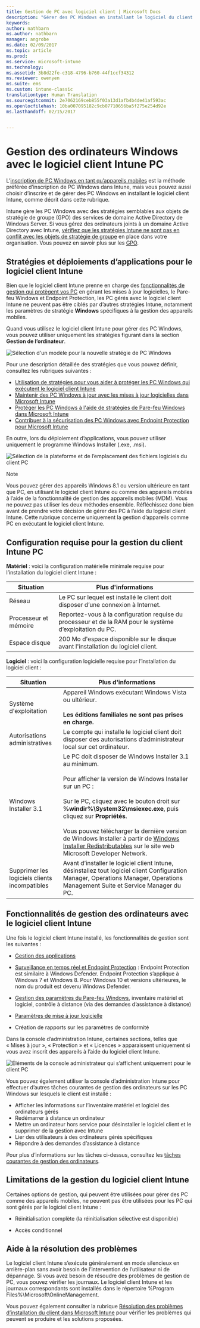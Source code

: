 ```yaml
---
title: Gestion de PC avec logiciel client | Microsoft Docs
description: "Gérer des PC Windows en installant le logiciel du client Intune."
keywords: 
author: nathbarn
ms.author: nathbarn
manager: angrobe
ms.date: 02/09/2017
ms.topic: article
ms.prod: 
ms.service: microsoft-intune
ms.technology: 
ms.assetid: 3b8d22fe-c318-4796-b760-44f1ccf34312
ms.reviewer: owenyen
ms.suite: ems
ms.custom: intune-classic
translationtype: Human Translation
ms.sourcegitcommit: 2e7062169ceb855f03a13d1afb4b4de41af593ac
ms.openlocfilehash: 10ba007095182c9cb07710656ba5f275e254d92e
ms.lasthandoff: 02/15/2017


---
```


# <a name="manage-windows-pcs-with-intune-pc-client-software"></a>Gestion des ordinateurs Windows avec le logiciel client Intune PC
L’[inscription de PC Windows en tant qu’appareils mobiles](set-up-windows-device-management-with-microsoft-intune.md) est la méthode préférée d’inscription de PC Windows dans Intune, mais vous pouvez aussi choisir d’inscrire et de gérer des PC Windows en installant le logiciel client Intune, comme décrit dans cette rubrique.

Intune gère les PC Windows avec des stratégies semblables aux objets de stratégie de groupe (GPO) des services de domaine Active Directory de Windows Server. Si vous gérez des ordinateurs joints à un domaine Active Directory avec Intune, [vérifiez que les stratégies Intune ne sont pas en conflit avec les objets de stratégie de groupe](resolve-gpo-and-microsoft-intune-policy-conflicts.md) en place dans votre organisation. Vous pouvez en savoir plus sur les [GPO](https://technet.microsoft.com/library/hh147307.aspx).

## <a name="policies-and-app-deployments-for-the-intune-software-client"></a>Stratégies et déploiements d’applications pour le logiciel client Intune

Bien que le logiciel client Intune prenne en charge des [fonctionnalités de gestion qui protègent vos PC](policies-to-protect-windows-pcs-in-microsoft-intune.md) en gérant les mises à jour logicielles, le Pare-feu Windows et Endpoint Protection, les PC gérés avec le logiciel client Intune ne peuvent pas être ciblés par d’autres stratégies Intune, notamment les paramètres de stratégie **Windows** spécifiques à la gestion des appareils mobiles. 

Quand vous utilisez le logiciel client Intune pour gérer des PC Windows, vous pouvez utiliser uniquement les stratégies figurant dans la section **Gestion de l’ordinateur**.

  ![Sélection d'un modèle pour la nouvelle stratégie de PC Windows](../media/select-template-for-pc-policy.png)

Pour une description détaillée des stratégies que vous pouvez définir, consultez les rubriques suivantes :

- [Utilisation de stratégies pour vous aider à protéger les PC Windows qui exécutent le logiciel client Intune](https://docs.microsoft.com/intune/deploy-use/policies-to-protect-windows-pcs-in-microsoft-intune)
- [Maintenir des PC Windows à jour avec les mises à jour logicielles dans Microsoft Intune](https://docs.microsoft.com/intune/deploy-use/keep-windows-pcs-up-to-date-with-software-updates-in-microsoft-intune)
- [Protéger les PC Windows à l'aide de stratégies de Pare-feu Windows dans Microsoft Intune](https://docs.microsoft.com/intune/deploy-use/help-protect-windows-pcs-using-windows-firewall-policies-in-microsoft-intune)
- [Contribuer à la sécurisation des PC Windows avec Endpoint Protection pour Microsoft Intune](https://docs.microsoft.com/intune/deploy-use/help-secure-windows-pcs-with-endpoint-protection-for-microsoft-intune)

En outre, lors du déploiement d’applications, vous pouvez utiliser uniquement le programme Windows Installer (.exe, .msi).

  ![Sélection de la plateforme et de l’emplacement des fichiers logiciels du client PC](../media/select-platform-of-software-files-for-pc-agent.png)

> [!NOTE]
> Vous pouvez gérer des appareils Windows 8.1 ou version ultérieure en tant que PC, en utilisant le logiciel client Intune ou comme des appareils mobiles à l’aide de la fonctionnalité de gestion des appareils mobiles (MDM). Vous ne pouvez pas utiliser les deux méthodes ensemble. Réfléchissez donc bien avant de prendre votre décision de gérer des PC à l’aide du logiciel client Intune. Cette rubrique concerne uniquement la gestion d’appareils comme PC en exécutant le logiciel client Intune.

## <a name="requirements-for-intune-pc-client-management"></a>Configuration requise pour la gestion du client Intune PC

**Matériel** : voici la configuration matérielle minimale requise pour l’installation du logiciel client Intune :

|Situation|Plus d'informations|
|---------------|--------------------|
|Réseau|Le PC sur lequel est installé le client doit disposer d’une connexion à Internet.|
|Processeur et mémoire|Reportez-vous à la configuration requise du processeur et de la RAM pour le système d’exploitation du PC.|
|Espace disque|200 Mo d'espace disponible sur le disque avant l'installation du logiciel client.|

**Logiciel** : voici la configuration logicielle requise pour l’installation du logiciel client :

|Situation|Plus d'informations|
|---------------|--------------------|
|Système d'exploitation | Appareil Windows exécutant Windows Vista ou ultérieur. </br></br>**Les éditions familiales ne sont pas prises en charge.**|
|Autorisations administratives|Le compte qui installe le logiciel client doit disposer des autorisations d’administrateur local sur cet ordinateur.|
|Windows Installer 3.1|Le PC doit disposer de Windows Installer 3.1 au minimum.<br /><br />Pour afficher la version de Windows Installer sur un PC :<br /><br />  Sur le PC, cliquez avec le bouton droit sur **%windir%\System32\msiexec.exe**, puis cliquez sur **Propriétés**.<br /><br />Vous pouvez télécharger la dernière version de Windows Installer à partir de [Windows Installer Redistributables](http://go.microsoft.com/fwlink/?LinkID=234258) sur le site web Microsoft Developer Network.|
|Supprimer les logiciels clients incompatibles|Avant d’installer le logiciel client Intune, désinstallez tout logiciel client Configuration Manager, Operations Manager, Operations Management Suite et Service Manager du PC.|

## <a name="computer-management-capabilities-with-the-intune-client-software"></a>Fonctionnalités de gestion des ordinateurs avec le logiciel client Intune

Une fois le logiciel client Intune installé, les fonctionnalités de gestion sont les suivantes : 

- [Gestion des applications](deploy-apps-in-microsoft-intune.md)

- [Surveillance en temps réel et Endpoint Protection](help-secure-windows-pcs-with-endpoint-protection-for-microsoft-intune.md) : Endpoint Protection est similaire à Windows Defender. Endpoint Protection s’applique à Windows 7 et Windows 8. Pour Windows 10 et versions ultérieures, le nom du produit est devenu Windows Defender.

- [Gestion des paramètres du Pare-feu Windows](help-protect-windows-pcs-using-windows-firewall-policies-in-microsoft-intune.md), inventaire matériel et logiciel, contrôle à distance (via des demandes d’assistance à distance)

- [Paramètres de mise à jour logicielle](keep-windows-pcs-up-to-date-with-software-updates-in-microsoft-intune.md)

- Création de rapports sur les paramètres de conformité

Dans la console d’administration Intune, certaines sections, telles que « Mises à jour », « Protection » et « Licences » apparaissent uniquement si vous avez inscrit des appareils à l’aide du logiciel client Intune.

  ![Éléments de la console administrateur qui s’affichent uniquement pour le client PC](../media/admin-console-settings-only-for-pc-agent.png)

Vous pouvez également utiliser la console d’administration Intune pour effectuer d’autres tâches courantes de gestion des ordinateurs sur les PC Windows sur lesquels le client est installé :

-   Afficher les informations sur l’inventaire matériel et logiciel des ordinateurs gérés
-   Redémarrer à distance un ordinateur
-   Mettre un ordinateur hors service pour désinstaller le logiciel client et le supprimer de la gestion avec Intune
-   Lier des utilisateurs à des ordinateurs gérés spécifiques
-   Répondre à des demandes d’assistance à distance

Pour plus d’informations sur les tâches ci-dessus, consultez les [tâches courantes de gestion des ordinateurs](common-windows-pc-management-tasks-with-the-microsoft-intune-computer-client.md).

## <a name="management-limitations-of-the-intune-client-software"></a>Limitations de la gestion du logiciel client Intune

Certaines options de gestion, qui peuvent être utilisées pour gérer des PC comme des appareils mobiles, ne peuvent pas être utilisées pour les PC qui sont gérés par le logiciel client Intune :

-   Réinitialisation complète (la réinitialisation sélective est disponible)

-   Accès conditionnel

## <a name="help-with-troubleshooting"></a>Aide à la résolution des problèmes

Le logiciel client Intune s’exécute généralement en mode silencieux en arrière-plan sans avoir besoin de l’intervention de l’utilisateur ni de dépannage. Si vous avez besoin de résoudre des problèmes de gestion de PC, vous pouvez vérifier les journaux. Le logiciel client Intune et les journaux correspondants sont installés dans le répertoire %Program Files%\Microsoft\OnlineManagement.

Vous pouvez également consulter la rubrique [Résolution des problèmes d’installation du client dans Microsoft Intune](/intune/troubleshoot/troubleshoot-client-setup-in-microsoft-intune) pour vérifier les problèmes qui peuvent se produire et les solutions proposées.

